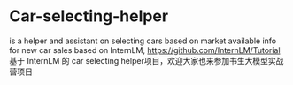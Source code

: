 # Car-selecting-helper
is a helper and assistant on selecting cars based on market available info for new car sales
based on InternLM, https://github.com/InternLM/Tutorial
基于 InternLM 的 car selecting helper项目，欢迎大家也来参加书生大模型实战营项目

